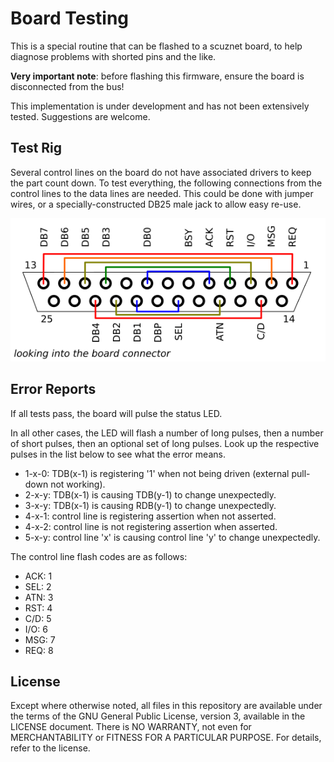 Board Testing
=============

This is a special routine that can be flashed to a scuznet board, to help
diagnose problems with shorted pins and the like.

**Very important note**: before flashing this firmware, ensure the board is
disconnected from the bus!

This implementation is under development and has not been extensively tested.
Suggestions are welcome.

Test Rig
--------

Several control lines on the board do not have associated drivers to keep the
part count down. To test everything, the following connections from the control
lines to the data lines are needed. This could be done with jumper wires, or
a specially-constructed DB25 male jack to allow easy re-use.

![Wiring for the test device](dongle.png)

Error Reports
-------------

If all tests pass, the board will pulse the status LED.

In all other cases, the LED will flash a number of long pulses, then a number
of short pulses, then an optional set of long pulses. Look up the respective
pulses in the list below to see what the error means.

* 1-x-0: TDB(x-1) is registering '1' when not being driven (external pull-down 
  not working).
* 2-x-y: TDB(x-1) is causing TDB(y-1) to change unexpectedly.
* 3-x-y: TDB(x-1) is causing RDB(y-1) to change unexpectedly.
* 4-x-1: control line is registering assertion when not asserted.
* 4-x-2: control line is not registering assertion when asserted.
* 5-x-y: control line 'x' is causing control line 'y' to change unexpectedly.

The control line flash codes are as follows:

* ACK: 1
* SEL: 2
* ATN: 3
* RST: 4
* C/D: 5
* I/O: 6
* MSG: 7
* REQ: 8

License
-------

Except where otherwise noted, all files in this repository are available under
the terms of the GNU General Public License, version 3, available in the
LICENSE document. There is NO WARRANTY, not even for MERCHANTABILITY or
FITNESS FOR A PARTICULAR PURPOSE. For details, refer to the license.
